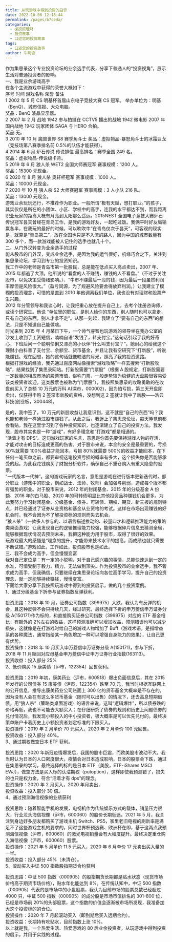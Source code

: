 ```yaml
---
title: 从玩游戏中得到投资的启示
date: 2022-10-06 12:18:44
permalink: /pages/b7ceda/
categories:
  - 💰投资理财
  - 投资故事
  - 口述您的投资故事
tags:
  - 口述您的投资故事
author: 牛明雷
---
```

作为集思录这个专业投资论坛的业余选手代表，分享下普通人的“投资视角”，展示生活对普通投资者的影响。  
一、我是业余游戏高手  
在各个主流游戏中获得的荣誉大概如下：  
序号 时间 游戏名称 荣誉 备注  
1 2002 年 5 月 CS 明基杯首届山东电子竞技大赛 CS 冠军。 举办单位为：明基（BenQ）、城市信报、大众电脑。  
奖品：BenQ 液晶显示器。  
2 2007 年 2 月 战地 1942 参与拍摄在 CCTV5 播出的战地 1942 微电影 2007 年国内战地 1942 玩家团体 SAGA 与 HERO 合拍。  
奖品:无。  
3 2010 年 10 月 魔兽世界 S8 赛季角斗士 奖品：虚拟物品-暴怒角斗士的冰霜巨龙（竞技场第八赛季排名前 0.5%的队伍才能获得）。  
4 2014 年 6 月 炉石传说 传说排位 最高排名：赛季全国 249 名。  
奖品：虚拟物品-传说级卡背。  
5 2019 年 6 月 狼人杀 WET2 全国大师赛冠军 赛事规模：1200 人。  
奖品：15300 元现金。  
6 2020 年 8 月 狼人杀 奥轩杯冠军 赛事规模：1000 人。  
奖品：10000 元现金。  
7 2020 年 10 月 狼人杀 S2 大师赛冠军 赛事规模：3 人小队 216 队。  
奖品：13000 元现金。  
游戏业余玩玩还行，不推荐作为职业。一般所谓“极有天赋，想打职业。”的孩子，其实仅仅是所在的小团体、小区、学校中的高手，连我的水平都达不到，而我距离职业玩家的距离大概有月亮到太阳那么遥远。2015NEST 全国电子竞技大赛炉石传说冠军昙天曾经在青岛工作，是我的游戏好友，一起吃过饭。我俩平时好友局输赢各半，在我玩的最好的时候，可以吹吹牛“在青岛仅次于昙天”，可客观的现实是，就算是“青岛第二”，放在全国也只是不入流的路人，因为中国的城市数量有 300 多个，而一款游戏能被人记住的选手也就几十个。  
二、从门外汉转变为业余选手的过程  
能从股市的门外汉，变成业余选手，是因为我的运气很好，机缘巧合之下，关注到集思录论坛，学习到专业的投资知识。  
我工作中的老师是青岛市第一批股民，总是能在低点买入高点卖出，2007 年、2015 年都逃了大顶。他所说的“看盘的人不赚钱，赚钱的人不看盘。”（不过于关注股市，以免决策受情绪影响。）、“牛市不赚最后一段的钱，因为最后一段虽然利润丰厚但是风险很大。”（盈亏同源，为了规避风险要舍得放弃利润。）让我建立了模糊的投资理念，可惜的是直到 2010 年他调离我们单位，我也没有对理财和股票产生兴趣。  
2012 年分管领导和我谈心时，让我把重心放在提升自己上，去考个注册咨询师，或读个研究生。他说 “单位里的职位，是别人给你的东西，别人随时也可以拿走，只有自己的东西，别人才拿不走”。从那一刻起，我建立了“要有自己的东西”的想法，只是不知道自己能做啥。  
时光来到 2015 年 4 月某日下午，一个帅气睿智也玩游戏的领导坐在我办公室的沙发上收到了工资短信，喃喃自语“发钱了，转支付宝。”这句话引起了我的好奇心，下班后问一个聪明伶俐又漂亮的小伙伴“什么叫支付宝？”。她耐心的给我这个理财小白科普了支付宝、余额宝、货币基金，并且让我有空研究下“打新股”，听说能赚钱。现在回想，她的这句话就像皎洁的月光，照亮了我的投资道路。  
根据打游戏的经验，我先通过百度网站像搜索“游戏攻略”一样去搜索“打新股攻略”，结果找到了集思录网站。打新股需要“门票股”（根据 A 股规定，打新股需要一定数量的相应市场的股票市值，俗称门票，一般走势较为稳健的大盘股很容易受该类投资者欢迎，这类股票也被称为“门票股”），我按照集思录的攻略勇敢的在收盘前买入了总额 10 万元的万科 A(深市，000002)，因为怕亏损，第三天开盘即卖出，仅获得申购 2 签深市新股的资格，没想到这 2 签就让我中了新股——浩云科技(创业板，300448)。  
  
是的，我中签了，10 万元的新股收益让我意识到，这不就是“自己的东西”吗？我也能和老师一样通过股市赚钱了。从此之后，我迷上了集思录论坛，每天睡觉前都会看贴，我在这里学习到了各种投资知识，也逐渐建立了自己的投资方法。我发现，股市其实也是一种“游戏”，有好多理念和“打游戏”都是相通的。  
“活着才有 DPS”。这句游戏玩家的名言，意思是你首先要保持游戏人物的存活，才能对攻击的目标造成更高的伤害。对于股市来说，本金的安全是最重要的，亏损 50%就需要 100%收益才能回本，亏损 80%就需要 500%的收益才能回本，在下任何一笔买单之前，都要审视这笔投资亏损的概率有多大，这个损失你是否能够承受的起。为此我花钱购买了财报分析软件，确保自己不重仓购入有重大隐患的股票。  
“一代版本一代神”。这句游戏玩家的名言，意思是游戏在进行版本更新迭代时，部分职业（游戏中的职业，例如战士、法师、牧师）会加强与削弱，造成每个版本都有强势的职业。对于股市来说，2012 年的封闭基金、2015 年的分级基金 A 份额、2016 年的白马股、2020 年的可转债明显比其他投资品种赚钱机会更多。为此我努力学习封闭基金、分级基金、债券、可转债、期权、期货、新三板的规则特点，并已经通过了证券从业资格和基金从业资格的考试。这样在市场出现赚钱的好机会时，我不会因为不了解投资标的规则而失去机会。  
“狼人杀”（一款多人参与的、以语言描述推动的、较量口才和逻辑推理能力的策略类桌面游戏）让我发现自己的逻辑推理能力较强，能够根据碎片信息去猜测全局，能够根据现状情况去预测未来，我把这种能力用于股市，取得了很好的效果。  
玩游戏最大的感悟是“理念的提升，才能带来技术水平的提高，而成绩也就只需要不断试错。”游戏如此，工作如此，投资股市也是如此。  
三、我不会成为高手，但会慢慢变富  
我对自己定位是：有一定的小聪明，对于自己感兴趣的事情，总能快速达到一定的水准，可惜受制于毅力、精力，无法做到顶尖。作为投资股市的业余选手，我不奢求成为高手，但我确信，只要继续在集思录论坛向各位高手学习，提升自己的投资理念，就一定能够持续赚钱，慢慢变富。  
下面给大家分享下我按照玩游戏中得到的投资启示，做的几个投资案例。  
1、通过分级基金下折参与证券指数反弹获利。  
  
投资思路：2018 年 10 月，证券公司指数（399975）大跌，我认为有反弹的机会，且这种反弹不会只持续几天，经过研究，最终选择下折的申万菱信申万证券分级 A(150171)作为标的，和直接购买证券公司指数（399975）对应的 ETF 基金相比，有额外的 2%左右的收益，这样预测准确可以增加收益，预测错误也可以减少损失，这就像是在打游戏时给自己的游戏人物增加了 Buff（游戏术语，是指增益系的各种魔法，通常指给某一角色增加一种可以增强自身能力的效果），让自己更有优势。  
投资操作：2018 年 10 月买入申万菱信申万证券分级 A(150171)，参与下折，2018 年 11 月赎回对应母基金申万菱信中证申万证券行业指数(163113)。  
投资收益：投入部分 25%  
2、低价购买 15 康美债（沪市，122354）回售获利。  
  
投资思路：2019 年初，康美药业（沪市，600518）爆出负面信息后，其在 2015 年发行的公司债券 15 康美债（沪市，122354）跌至 70 元，我当时根据互联网上的公开信息，推导出康美药业公司账面上 300 亿的货币基金大概率是不存在的，因为没有人会在有这么多货币基金（随时可以出售）的情况下，还去高息短期借债，用“狼人杀”（策略类桌面游戏）的语言来说，这叫“逻辑爆炸”，所以债券跌的价格再低，我也不可能去大额买入；在仔细研究了债券的规则和历史上问题债券的兑付情况后，我发现小额投入的中小投资者，极大概率是可以优先兑付的。最终决策单账户卡着历史上小额投资者划定标准的下限买入。  
投资操作：2019 年 2 月单价 70 元买入，2020 年 2 月单价 100 元回售。  
投资收益：投入部分 40%。  
3、通过期权做空日本 ETF 获利。  
  
投资思路：2020 年新冠疫情爆发后，我国的股市巨震，而欧美股市波动不大。我当时认为日本的人口密度很大，疫情会对日本造成影响，日本的股票会下跌，通过在集思录的学习，最终选择的标的是日本 ETF（美股，ETF-iShares MSCI EWJ），做空方法是买入标的认沽期权（putoption），这样即使我预测错了，损失的也只是权力金，符合“活着才有 dps”的理念。  
投资操作：2020 年 2 月买入，2020 年月卖出，  
投资收益：投入部分 30 倍。  
4、通过预测海信视像的业绩获利  
  
投资思路：随着智能手机的发展，电视机作为传统娱乐方式的载体，销量压力很大，行业龙头海信视像（沪市，600060）的股价长期低迷。2021 年 5 月，我关注到身边好多朋友都购买了游戏主机 Switch、PS5，家里老旧电视的刷新率是满足不了这些游戏主机的要求的，同时世界杯预选赛、欧洲杯在即，基于这两点我预测海信视像（沪市，600060）的激光电视销量会有大幅度提升。最终决定重仓购入海信视像（沪市，600060）股票。  
投资操作：2021 年 5 月单价 11.5 元买入，2020 年 6 月单价 17 元卖出买入量的一半。  
投资收益：投入部分 45%（未清仓）。  
5、滚动买入中证 500 指数股指期货合约获利  
  
投资思路：中证 500 指数（000905）的股指期货长期都是贴水状态（现货市场价格高于期货市场价格），贴水年化能达到 8%。在传统认知中，中证 500 指数（000905）代表的是市场中的小盘股票，我认为目前市场的股票总数已经超过 4000 只，中证 500 指数（000905）的成分股是市场市值排名的 301-800 位，已经是市场前 20%的头部股票，这个指数的价值会逐渐被市场所发现，我准备加大这个投资标的的仓位。  
投资操作：2020 年 7 月起滚动买入（即到期后买入远期合约）。  
投资收益：长期持有吃贴水，目前指数上涨 10%。  
以上就是我，一个热爱生活、热爱游戏的 80 后业余投资者，从玩游戏中得到投资的启示，并用于实践的过程。